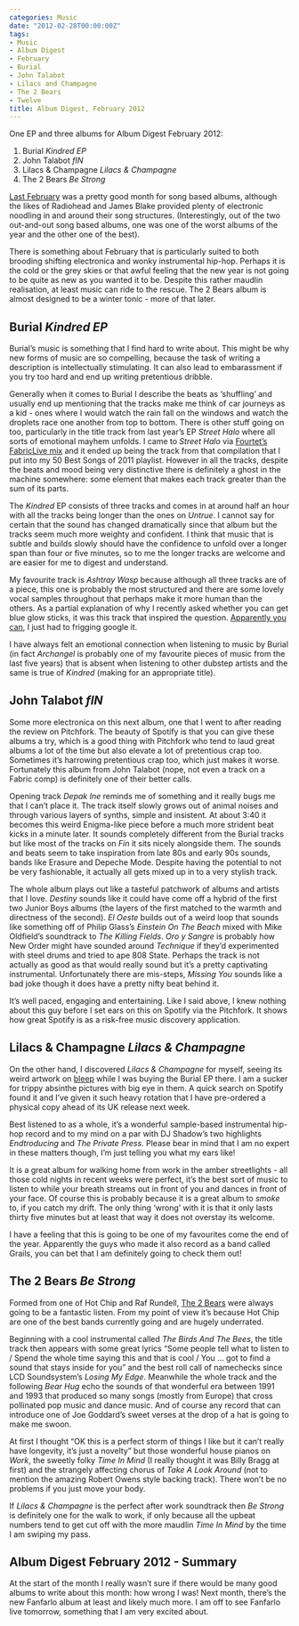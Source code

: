 ```yaml
---
categories: Music
date: "2012-02-28T00:00:00Z"
tags:
- Music
- Album Digest
- February
- Burial
- John Talabot
- Lilacs and Champagne
- The 2 Bears
- Twelve
title: Album Digest, February 2012
---
```


One EP and three albums for Album Digest February 2012:

1. Burial _Kindred EP_
2. John Talabot _fIN_
3. Lilacs & Champagne _Lilacs & Champagne_
4. The 2 Bears _Be Strong_

[Last February](album-digest-february-2011) was a pretty good month for song based albums, although the likes of Radiohead and James Blake provided plenty of electronic noodling in and around their song structures. (Interestingly, out of the two out-and-out song based albums, one was one of the worst albums of the year and the other one of the best).

There is something about February that is particularly suited to both brooding shifting electronica and wonky instrumental hip-hop. Perhaps it is the cold or the grey skies or that awful feeling that the new year is not going to be quite as new as you wanted it to be. Despite this rather maudlin realisation, at least music can ride to the rescue. The 2 Bears album is almost designed to be a winter tonic - more of that later.

## Burial _Kindred EP_

 Burial’s music is something that I find hard to write about. This might be why new forms of music are so compelling, because the task of writing a description is intellectually stimulating. It can also lead to embarassment if you try too hard and end up writing pretentious dribble.

Generally when it comes to Burial I describe the beats as ‘shuffling’ and usually end up mentioning that the tracks make me think of car journeys as a kid - ones where I would watch the rain fall on the windows and watch the droplets race one another from top to bottom. There is other stuff going on too, particularly in the title track from last year’s EP _Street Halo_ where all sorts of emotional mayhem unfolds. I came to _Street Halo_ via [Fourtet’s FabricLive mix](http://www.fabriclondon.com/store/catalog/product/view/id/340/s/fabriclive-59/categories/8/) and it ended up being the track from that compilation that I put into my 50 Best Songs of 2011 playlist. However in all the tracks, despite the beats and mood being very distinctive there is definitely a ghost in the machine somewhere: some element that makes each track greater than the sum of its parts.

The _Kindred_ EP consists of three tracks and comes in at around half an hour with all the tracks being longer than the ones on _Untrue_. I cannot say for certain that the sound has changed dramatically since that album but the tracks seem much more weighty and confident. I think that music that is subtle and builds slowly should have the confidence to unfold over a longer span than four or five minutes, so to me the longer tracks are welcome and are easier for me to digest and understand.

My favourite track is _Ashtray Wasp_ because although all three tracks are of a piece, this one is probably the most structured and there are some lovely vocal samples throughout that perhaps make it more human than the others. As a partial explanation of why I recently asked whether you can get blue glow sticks, it was this track that inspired the question. [Apparently you can](http://www.google.co.uk/search?q=blue%20glow%20sticks), I just had to frigging google it.

I have always felt an emotional connection when listening to music by Burial (in fact _Archangel_ is probably one of my favourite pieces of music from the last five years) that is absent when listening to other dubstep artists and the same is true of _Kindred_ (making for an appropriate title).

## John Talabot _fIN_

Some more electronica on this next album, one that I went to after reading the review on Pitchfork. The beauty of Spotify is that you can give these albums a try, which is a good thing with Pitchfork who tend to laud great albums a lot of the time but also elevate a lot of pretentious crap too. Sometimes it’s harrowing pretentious crap too, which just makes it worse. Fortunately this album from John Talabot (nope, not even a track on a Fabric comp) is definitely one of their better calls.

Opening track _Depak Ine_ reminds me of something and it really bugs me that I can’t place it. The track itself slowly grows out of animal noises and through various layers of synths, simple and insistent. At about 3:40 it becomes this weird Enigma-like piece before a much more strident beat kicks in a minute later. It sounds completely different from the Burial tracks but like most of the tracks on _Fin_ it sits nicely alongside them. The sounds and beats seem to take inspiration from late 80s and early 90s sounds, bands like Erasure and Depeche Mode. Despite having the potential to not be very fashionable, it actually all gets mixed up in to a very stylish track.

The whole album plays out like a tasteful patchwork of albums and artists that I love. _Destiny_ sounds like it could have come off a hybrid of the first two Junior Boys albums (the layers of the first matched to the warmth and directness of the second). _El Oeste_ builds out of a weird loop that sounds like something off of Philip Glass’s _Einstein On The Beach_ mixed with Mike Oldfield’s soundtrack to _The Killing Fields_. _Oro y Sangre_ is probably how New Order might have sounded around _Technique_ if they’d experimented with steel drums and tried to ape 808 State. Perhaps the track is not actually as good as that would really sound but it’s a pretty captivating instrumental. Unfortunately there are mis-steps, _Missing You_ sounds like a bad joke though it does have a pretty nifty beat behind it.

It’s well paced, engaging and entertaining. Like I said above, I knew nothing about this guy before I set ears on this on Spotify via the Pitchfork. It shows how great Spotify is as a risk-free music discovery application.

## Lilacs & Champagne _Lilacs & Champagne_

On the other hand, I discovered _Lilacs & Champagne_ for myself, seeing its weird artwork on [bleep](www.bleep.com) while I was buying the Burial EP there. I am a sucker for trippy absinthe pictures with big eye in them. A quick search on Spotify found it and I’ve given it such heavy rotation that I have pre-ordered a physical copy ahead of its UK release next week.

Best listened to as a whole, it’s a wonderful sample-based instrumental hip-hop record and to my mind on a par with DJ Shadow’s two highlights _Endtroducing_ and _The Private Press_. Please bear in mind that I am no expert in these matters though, I’m just telling you what my ears like!

It is a great album for walking home from work in the amber streetlights - all those cold nights in recent weeks were perfect, it’s the best sort of music to listen to while your breath streams out in front of you and dances in front of your face. Of course this is probably because it is a great album to _smoke_ to, if you catch my drift. The only thing ‘wrong’ with it is that it only lasts thirty five minutes but at least that way it does not overstay its welcome.

I have a feeling that this is going to be one of my favourites come the end of the year. Apparently the guys who made it also record as a band called Grails, you can bet that I am definitely going to check them out!

## The 2 Bears _Be Strong_

Formed from one of Hot Chip and Raf Rundell, [The 2 Bears](http://www.the2bears.co.uk/) were always going to be a fantastic listen. From my point of view it’s because Hot Chip are one of the best bands currently going and are hugely underrated.

Beginning with a cool instrumental called _The Birds And The Bees_, the title track then appears with some great lyrics “Some people tell what to listen to / Spend the whole time saying this and that is cool / You … got to find a sound that stays inside for you” and the best roll call of namechecks since LCD Soundsystem’s _Losing My Edge_. Meanwhile the whole track and the following _Bear Hug_ echo the sounds of that wonderful era between 1991 and 1993 that produced so many songs (mostly from Europe) that cross pollinated pop music and dance music. And of course any record that can introduce one of Joe Goddard’s sweet verses at the drop of a hat is going to make me swoon.

At first I thought “OK this is a perfect storm of things I like but it can’t really have longevity, it’s just a novelty” but those wonderful house pianos on _Work_, the sweetly folky _Time In Mind_ (I really thought it was Billy Bragg at first) and the strangely affecting chorus of _Take A Look Around_ (not to mention the amazing Robert Owens style backing track). There won’t be no problems if you just move your body.

If _Lilacs & Champagne_ is the perfect after work soundtrack then _Be Strong_ is definitely one for the walk to work, if only because all the upbeat numbers tend to get cut off with the more maudlin _Time In Mind_ by the time I am swiping my pass.

## Album Digest February 2012 - Summary
At the start of the month I really wasn’t sure if there would be many good albums to write about this month: how wrong I was! Next month, there’s the new Fanfarlo album at least and likely much more. I am off to see Fanfarlo live tomorrow, something that I am very excited about.
